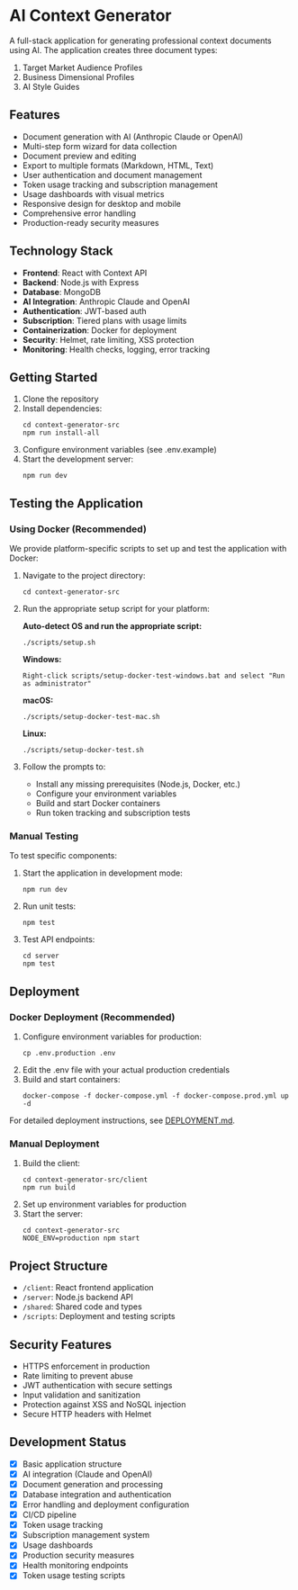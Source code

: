 # AI Context Generator

A full-stack application for generating professional context documents using AI. The application creates three document types:

1. Target Market Audience Profiles
2. Business Dimensional Profiles
3. AI Style Guides

## Features

- Document generation with AI (Anthropic Claude or OpenAI)
- Multi-step form wizard for data collection
- Document preview and editing
- Export to multiple formats (Markdown, HTML, Text)
- User authentication and document management
- Token usage tracking and subscription management
- Usage dashboards with visual metrics
- Responsive design for desktop and mobile
- Comprehensive error handling
- Production-ready security measures

## Technology Stack

- **Frontend**: React with Context API
- **Backend**: Node.js with Express
- **Database**: MongoDB
- **AI Integration**: Anthropic Claude and OpenAI
- **Authentication**: JWT-based auth
- **Subscription**: Tiered plans with usage limits
- **Containerization**: Docker for deployment
- **Security**: Helmet, rate limiting, XSS protection
- **Monitoring**: Health checks, logging, error tracking

## Getting Started

1. Clone the repository
2. Install dependencies:
   ```
   cd context-generator-src
   npm run install-all
   ```
3. Configure environment variables (see .env.example)
4. Start the development server:
   ```
   npm run dev
   ```

## Testing the Application

### Using Docker (Recommended)

We provide platform-specific scripts to set up and test the application with Docker:

1. Navigate to the project directory:
   ```
   cd context-generator-src
   ```

2. Run the appropriate setup script for your platform:

   **Auto-detect OS and run the appropriate script:**
   ```
   ./scripts/setup.sh
   ```

   **Windows:**
   ```
   Right-click scripts/setup-docker-test-windows.bat and select "Run as administrator"
   ```

   **macOS:**
   ```
   ./scripts/setup-docker-test-mac.sh
   ```

   **Linux:**
   ```
   ./scripts/setup-docker-test.sh
   ```

3. Follow the prompts to:
   - Install any missing prerequisites (Node.js, Docker, etc.)
   - Configure your environment variables
   - Build and start Docker containers
   - Run token tracking and subscription tests

### Manual Testing

To test specific components:

1. Start the application in development mode:
   ```
   npm run dev
   ```
2. Run unit tests:
   ```
   npm test
   ```
3. Test API endpoints:
   ```
   cd server
   npm test
   ```

## Deployment

### Docker Deployment (Recommended)

1. Configure environment variables for production:
   ```
   cp .env.production .env
   ```
2. Edit the .env file with your actual production credentials
3. Build and start containers:
   ```
   docker-compose -f docker-compose.yml -f docker-compose.prod.yml up -d
   ```

For detailed deployment instructions, see [DEPLOYMENT.md](./context-generator-src/DEPLOYMENT.md).

### Manual Deployment

1. Build the client:
   ```
   cd context-generator-src/client
   npm run build
   ```
2. Set up environment variables for production
3. Start the server:
   ```
   cd context-generator-src
   NODE_ENV=production npm start
   ```
   
## Project Structure

- `/client`: React frontend application
- `/server`: Node.js backend API
- `/shared`: Shared code and types
- `/scripts`: Deployment and testing scripts

## Security Features

- HTTPS enforcement in production
- Rate limiting to prevent abuse
- JWT authentication with secure settings
- Input validation and sanitization
- Protection against XSS and NoSQL injection
- Secure HTTP headers with Helmet

## Development Status

- [x] Basic application structure
- [x] AI integration (Claude and OpenAI)
- [x] Document generation and processing
- [x] Database integration and authentication
- [x] Error handling and deployment configuration
- [x] CI/CD pipeline
- [x] Token usage tracking
- [x] Subscription management system
- [x] Usage dashboards
- [x] Production security measures
- [x] Health monitoring endpoints
- [x] Token usage testing scripts
